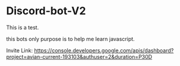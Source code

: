 # Discord-bot-V2

This is a test.

this bots only purpose is to help me learn javascript.

Invite Link:
<https://console.developers.google.com/apis/dashboard?project=avian-current-193103&authuser=2&duration=P30D>
